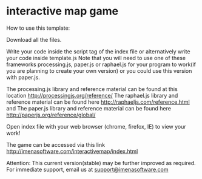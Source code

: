 interactive map game
====================

How to use this template:

Download all the files.

Write your code inside the script tag of the index file or alternatively write your code inside template.js
Note that you will need to use one of these frameworks processing.js, paper.js or raphael.js for your program to work(if you are planning to create your own version) or you could use this version with paper.js.

The processing.js library and reference material can be found at this location http://processingjs.org/reference/
The raphael.js library and reference material can be found here http://raphaeljs.com/reference.html and 
The paper.js library and reference material can be found here http://paperjs.org/reference/global/

Open index file with your web browser (chrome, firefox, IE) to view your work!

The game can be accessed via this link http://imenasoftware.com/interactivemap/index.html

Attention: This current version(stable) may be further improved as required.
For immediate support, email us at support@imenasoftware.com
